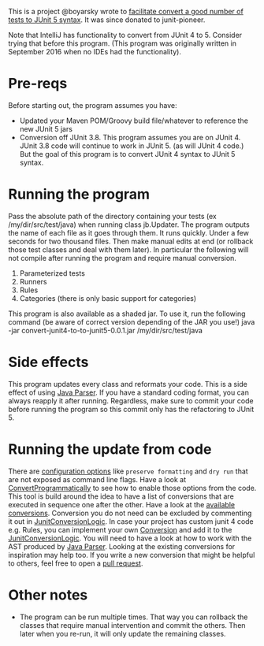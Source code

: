 This is a project @boyarsky wrote to [facilitate convert a good number of tests to JUnit 5 syntax](https://www.selikoff.net/?p=7915&preview=true). It was since donated to junit-pioneer.

Note that IntelliJ has functionality to convert from JUnit 4 to 5. Consider trying that before this program. (This program was originally written in September 2016 when no IDEs had the functionality).

# Pre-reqs
Before starting out, the program assumes you have:
* Updated your Maven POM/Groovy build file/whatever to reference the new JUnit 5 jars
* Conversion off JUnit 3.8. This program assumes you are on JUnit 4. JUnit 3.8 code will continue to work in JUnit 5. (as will JUnit 4 code.) But the goal of this program is to convert JUnit 4 syntax to JUnit 5 syntax.

# Running the program
Pass the absolute path of the directory containing your tests (ex /my/dir/src/test/java) when running class jb.Updater. The program outputs the name of each file as it goes through them. It runs quickly. Under a few seconds for two thousand files.
Then make manual edits at end (or rollback those test classes and deal with them later). In particular the following will not compile after running the program and require manual conversion.
1. Parameterized tests
1. Runners
1. Rules
1. Categories (there is only basic support for categories)

This program is also available as a shaded jar. To use it, run the following command (be aware of correct version depending of the JAR you use!)
java -jar convert-junit4-to-to-junit5-0.0.1.jar /my/dir/src/test/java

# Side effects
This program updates every class and reformats your code.
This is a side effect of using [Java Parser](https://github.com/javaparser/javaparser).
If you have a standard coding format, you can always reapply it after running. Regardless, make sure to commit your code before running the program so this commit only has the refactoring to JUnit 5.

# Running the update from code
There are [configuration options](convert-junit4-to-junit5/src/main/java/jb/configuration/Configuration.java) like `preserve formatting` and `dry run` that are not exposed as command line flags.
Have a look at [ConvertProgrammatically](convert-junit4-to-junit5/src/main/java/jb/UpdateWithAdditionalOptions.java) to see how to enable those options from the code.
This tool is build around the idea to have a list of conversions that are executed in sequence one after the other.
Have a look at the [available conversions](convert-junit4-to-junit5/src/main/java/jb/convert/ast).
Conversion you do not need can be excluded by commenting it out in [JunitConversionLogic](convert-junit4-to-junit5/src/main/java/jb/convert/JunitConversionLogic.java).
In case your project has custom junit 4 code e.g. Rules, you can implement your own [Conversion](convert-junit4-to-junit5/src/main/java/jb/convert/ast/Conversion.java) and add it to the [JunitConversionLogic](convert-junit4-to-junit5/src/main/java/jb/convert/JunitConversionLogic.java). 
You will need to have a look at how to work with the AST produced by [Java Parser](https://github.com/javaparser/javaparser).
Looking at the existing conversions for inspiration may help too.
If you write a new conversion that might be helpful to others, feel free to open a [pull request](https://github.com/junit-pioneer/convert-junit4-to-junit5/pulls).

# Other notes
* The program can be run multiple times.
  That way you can rollback the classes that require manual intervention and commit the others.
  Then later when you re-run, it will only update the remaining classes.
